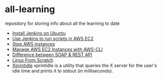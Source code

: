 # all-learning
repository for storing info about all the learning to date

* [Install Jenkins on Ubuntu](https://linuxize.com/post/how-to-install-jenkins-on-ubuntu-18-04/)
* [Use Jenkins to run scripts in AWS EC2](https://medium.com/faun/use-jenkins-to-run-scripts-in-aws-ec2-1f3d1307263a)
* [Stop AWS instances](https://docs.aws.amazon.com/en_pv/cli/latest/userguide/cli-usage-shorthand.html)
  <!--- $ aws ec2 stop-instances --instance-ids i-1486157a i-1286157c i-ec3a7e87 --->
* [Manage AWS EC2 Instances with AWS-CLI](https://docs.aws.amazon.com/en_pv/cli/latest/userguide/cli-services-ec2-instances.html)
* [Difference between SOAP & REST API](https://www.upwork.com/hiring/development/soap-vs-rest-comparing-two-apis/)
* [Linux From Scratch](http://www.linuxfromscratch.org/lfs/)  
* [Xprintidle](https://github.com/g0hl1n/xprintidle) xprintidle is a utility that queries the X server for the user's idle
time and prints it to stdout (in milliseconds).

